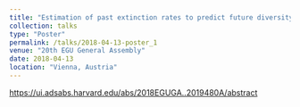 ```yaml
---
title: "Estimation of past extinction rates to predict future diversity loss"
collection: talks
type: "Poster"
permalink: /talks/2018-04-13-poster_1
venue: "20th EGU General Assembly"
date: 2018-04-13
location: "Vienna, Austria"
---
```


https://ui.adsabs.harvard.edu/abs/2018EGUGA..2019480A/abstract

